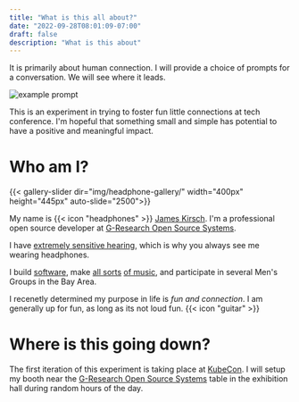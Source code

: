 ```yaml
---
title: "What is this all about?"
date: "2022-09-28T08:01:09-07:00"
draft: false
description: "What is this about"
---
```

It is primarily about human connection. I will provide a choice of prompts for a conversation. We will see where it leads. 

![example prompt](img/post-it-note-example.jpeg)

This is an experiment in trying to foster fun little connections at tech conference. I'm hopeful that something small and simple has potential to have a positive and meaningful impact.

# Who am I?

{{< gallery-slider dir="img/headphone-gallery/" width="400px" height="445px" auto-slide="2500">}}

My name is {{< icon "headphones" >}} [James Kirsch](https://headphonejames.com/). I'm a professional open source developer at [G-Research Open Source Systems](https://gresearchoss.io/). 

I have [extremely sensitive hearing](https://en.wikipedia.org/wiki/Hyperacusis), which is why you always see me wearing headphones. 

I build [software](https://github.com/headphonejames), make [all sorts](https://www.generalfuzz.net) [of music](https://www.youtube.com/channel/UCTiKBhNy0zXN9g8tk5O15hQ.), and participate in several Men's Groups in the Bay Area. 

I recenetly determined my purpose in life is _fun and connection_. I am generally up for fun, as long as its not loud fun. {{< icon "guitar" >}}

# Where is this going down?
The first iteration of this experiment is taking place at [KubeCon](https://events.linuxfoundation.org/kubecon-cloudnativecon-north-america/). I will setup my booth near the [G-Research Open Source Systems](https://gresearchoss.io/) table in the exhibition hall during random hours of the day.
